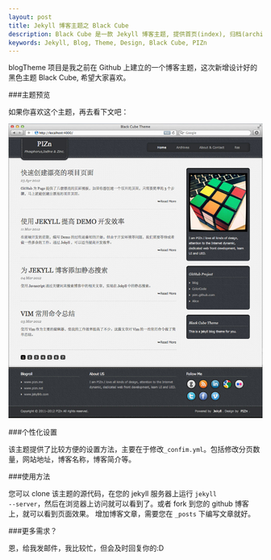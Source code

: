 ```yaml
---
layout: post
title: Jekyll 博客主题之 Black Cube
description: Black Cube 是一款 Jekyll 博客主题, 提供首页(index), 归档(archives), 联系(contact)三个页面。
keywords: Jekyll, Blog, Theme, Design, Black Cube, PIZn
---
```


blogTheme 项目是我之前在 Github 上建立的一个博客主题，这次新增设计好的黑色主题 Black Cube, 希望大家喜欢。

###主题预览

如果你喜欢这个主题，再去看下文吧：

<img src="/resources/blackCubeTheme.jpg" alt="Black Cube Theme" class="img-center" width="580px" />

###个性化设置

该主题提供了比较方便的设置方法，主要在于修改<code class="v-code">_confim.yml</code>。包括修改分页数量，网站地址，博客名称，博客简介等。

###使用方法

您可以 clone 该主题的源代码，在您的 jekyll 服务器上运行 <code class="v-code">jekyll --server</code>，然后在浏览器上访问就可以看到了。或者 fork 到您的 github 博客上，就可以看到页面效果。
增加博客文章，需要您在 <code class="v-code">_posts</code> 下编写文章就好。

###更多需求？

恩，给我发邮件，我比较忙，但会及时回复你的:D
